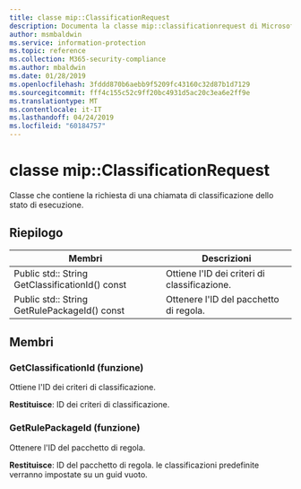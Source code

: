 ```yaml
---
title: classe mip::ClassificationRequest
description: Documenta la classe mip::classificationrequest di Microsoft Information Protection (MIP) SDK.
author: msmbaldwin
ms.service: information-protection
ms.topic: reference
ms.collection: M365-security-compliance
ms.author: mbaldwin
ms.date: 01/28/2019
ms.openlocfilehash: 3fddd870b6aebb9f5209fc43160c32d87b1d7129
ms.sourcegitcommit: fff4c155c52c9ff20bc4931d5ac20c3ea6e2ff9e
ms.translationtype: MT
ms.contentlocale: it-IT
ms.lasthandoff: 04/24/2019
ms.locfileid: "60184757"
---
```

# <a name="class-mipclassificationrequest"></a>classe mip::ClassificationRequest 
Classe che contiene la richiesta di una chiamata di classificazione dello stato di esecuzione.
  
## <a name="summary"></a>Riepilogo
 Membri                        | Descrizioni                                
--------------------------------|---------------------------------------------
Public std:: String GetClassificationId() const  |  Ottiene l'ID dei criteri di classificazione.
Public std:: String GetRulePackageId() const  |  Ottenere l'ID del pacchetto di regola.
  
## <a name="members"></a>Membri
  
### <a name="getclassificationid-function"></a>GetClassificationId (funzione)
Ottiene l'ID dei criteri di classificazione.

  
**Restituisce**: ID dei criteri di classificazione.
  
### <a name="getrulepackageid-function"></a>GetRulePackageId (funzione)
Ottenere l'ID del pacchetto di regola.

  
**Restituisce**: ID del pacchetto di regola. le classificazioni predefinite verranno impostate su un guid vuoto.